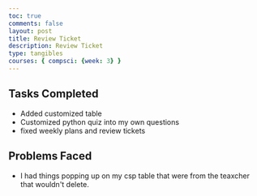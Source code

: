 ```yaml
---
toc: true
comments: false
layout: post
title: Review Ticket 
description: Review Ticket
type: tangibles
courses: { compsci: {week: 3} }
---
```


## Tasks Completed
- Added customized table
- Customized python quiz into my own questions
- fixed weekly plans and review tickets

## Problems Faced
- I had things popping up on my csp table that were from the teaxcher that wouldn't delete.